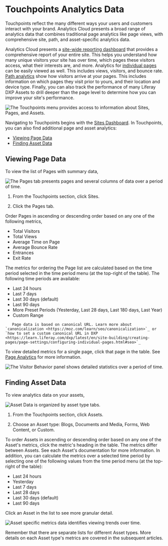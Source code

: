 # Touchpoints Analytics Data

Touchpoints reflect the many different ways your users and customers interact with your brand. Analytics Cloud presents a broad range of analytics data that combines traditional page analytics like page views, with comprehensive site, path, and asset-specific analytics data.

Analytics Cloud presents a [site-wide reporting dashboard](sites-dashboard.md) that provides a comprehensive report of your entire site. This helps you understand how many unique visitors your site has over time, which pages these visitors access, what their interests are, and more. Analytics for [individual pages](pages/pages.md) can be easily viewed as well. This includes views, visitors, and bounce rate. [Path analytics](pages/paths.md) show how visitors arrive at your pages. This includes information on which pages they visit prior to yours, and their location and device type. Finally, you can also track the performance of many Liferay DXP Assets to drill deeper than the page level to determine how you can improve your site's performance.

![The Touchpoints menu provides access to information about Sites, Pages, and Assets.](touchpoints/images/01.png)

Navigating to Touchpoints begins with the [Sites Dashboard](sites-dashboard.md). In Touchpoints, you can also find additional page and asset analytics:

* [Viewing Page Data](#viewing-page-data)
* [Finding Asset Data](#finding-asset-data)

## Viewing Page Data

To view the list of Pages with summary data,

![The Pages tab presents pages and several columns of data over a period of time.](touchpoints/images/02.png)

1. From the Touchpoints section, click Sites.

1. Click the Pages tab.

Order Pages in ascending or descending order based on any one of the following metrics,

* Total Visitors
* Total Views
* Average Time on Page
* Average Bounce Rate
* Entrances
* Exit Rate

The metrics for ordering the Page list are calculated based on the time period selected in the time period menu (at the top-right of the table). The following time periods are available:

* Last 24 hours
* Last 7 days
* Last 30 days (default)
* Last 90 days
* More Preset Periods (Yesterday, Last 28 days, Last 180 days, Last Year)
* Custom Range

```note::
   Page data is based on canonical URL. Learn more about `canonicalization <https://moz.com/learn/seo/canonicalization>`_ or `how to set a custom canonical URL in DXP <https://learn.liferay.com/dxp/latest/en/site-building/creating-pages/page-settings/configuring-individual-pages.html#seo>`_
```

To view detailed metrics for a single page, click that page in the table. See [Page Analytics](pages/pages.md) for more information.

![The Visitor Behavior panel shows detailed statistics over a period of time.](touchpoints/images/03.png)

## Finding Asset Data

To view analytics data on your assets,

![Asset Data is organized by asset type tabs.](touchpoints/images/04.png)

1. From the Touchpoints section, click Assets. 

1. Choose an Asset type: Blogs, Documents and Media, Forms, Web Content, or Custom.

To order Assets in ascending or descending order based on any one of the Asset's metrics, click the metric's heading in the table. The metrics differ between Assets. See each Asset's documentation for more information. In addition, you can calculate the metrics over a selected time period by selecting one of the following values from the time period menu (at the top-right of the table):

* Last 24 hours
* Yesterday
* Last 7 days
* Last 28 days
* Last 30 days (default)
* Last 90 days

Click an Asset in the list to see more granular detail. 

![Asset specific metrics data identifies viewing trends over time.](touchpoints/images/05.png)

Remember that there are separate lists for different Asset types. More details on each Asset type's metrics are covered in the subsequent articles.
